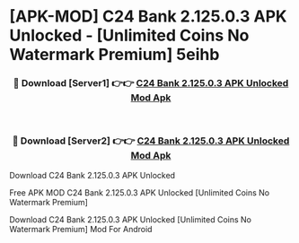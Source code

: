# [APK-MOD] C24 Bank 2.125.0.3 APK Unlocked - [Unlimited Coins No Watermark Premium] 5eihb



<div align="center">
<h3>🔴 Download [Server1] 👉👉 <a href="https://momento.my/?title=C24_Bank_2.125.0.3_APK_Unlocked">C24 Bank 2.125.0.3 APK Unlocked Mod Apk</a></h3><br>

<h3>🔴 Download [Server2] 👉👉 <a href="https://momento.my/?title=C24_Bank_2.125.0.3_APK_Unlocked">C24 Bank 2.125.0.3 APK Unlocked Mod Apk</a></h3>
</div>



Download C24 Bank 2.125.0.3 APK Unlocked 

Free APK MOD C24 Bank 2.125.0.3 APK Unlocked [Unlimited Coins No Watermark Premium]

Download C24 Bank 2.125.0.3 APK Unlocked [Unlimited Coins No Watermark Premium] Mod For Android
